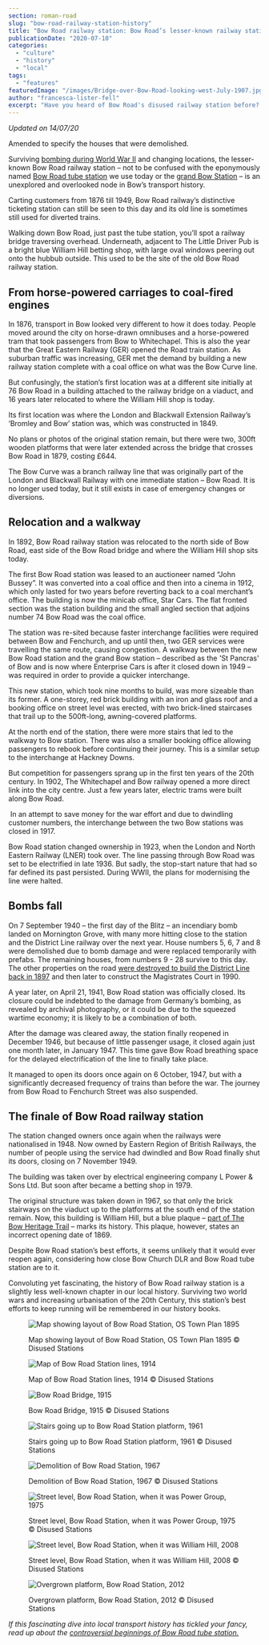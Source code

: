 ```yaml
---
section: roman-road
slug: "bow-road-railway-station-history"
title: "Bow Road railway station: Bow Road’s lesser-known railway station ran until 1949"
publicationDate: "2020-07-10"
categories: 
  - "culture"
  - "history"
  - "local"
tags: 
  - "features"
featuredImage: "/images/Bridge-over-Bow-Road-looking-west-July-1907.jpg"
author: "francesca-lister-fell"
excerpt: "Have you heard of Bow Road's disused railway station before? Serving passengers from 1876 till 1949, we dive into the lesser-known history of this fascinating little station, which is now occupied by William Hill on Bow Road."
---
```


_Updated on 14/07/20_

Amended to specify the houses that were demolished.

Surviving [bombing during World War II](https://romanroadlondon.com/mile-end-park-history/) and changing locations, the lesser-known Bow Road railway station – not to be confused with the eponymously named [Bow Road tube station](https://romanroadlondon.com/bow-road-tube-station-history/) we use today or the [grand Bow Station](https://romanroadlondon.com/bow-station-history/) – is an unexplored and overlooked node in Bow’s transport history. 

Carting customers from 1876 till 1949, Bow Road railway’s distinctive ticketing station can still be seen to this day and its old line is sometimes still used for diverted trains.

Walking down Bow Road, just past the tube station, you’ll spot a railway bridge traversing overhead. Underneath, adjacent to The Little Driver Pub is a bright blue William Hill betting shop, with large oval windows peering out onto the hubbub outside. This used to be the site of the old Bow Road railway station.

## **From horse-powered carriages to coal-fired engines** 

In 1876, transport in Bow looked very different to how it does today. People moved around the city on horse-drawn omnibuses and a horse-powered tram that took passengers from Bow to Whitechapel. This is also the year that the Great Eastern Railway (GER) opened the Road train station. As suburban traffic was increasing, GER met the demand by building a new railway station complete with a coal office on what was the Bow Curve line.

But confusingly, the station’s first location was at a different site initially at 76 Bow Road in a building attached to the railway bridge on a viaduct, and 16 years later relocated to where the William Hill shop is today.

Its first location was where the London and Blackwall Extension Railway’s ‘Bromley and Bow’ station was, which was constructed in 1849.

No plans or photos of the original station remain, but there were two, 300ft wooden platforms that were later extended across the bridge that crosses Bow Road in 1879, costing £644.

The Bow Curve was a branch railway line that was originally part of the London and Blackwall Railway with one immediate station – Bow Road. It is no longer used today, but it still exists in case of emergency changes or diversions. 

## **Relocation and a walkway** 

In 1892, Bow Road railway station was relocated to the north side of Bow Road, east side of the Bow Road bridge and where the William Hill shop sits today.

The first Bow Road station was leased to an auctioneer named “John Bussey”. It was converted into a coal office and then into a cinema in 1912, which only lasted for two years before reverting back to a coal merchant’s office. The building is now the minicab office, Star Cars. The flat fronted section was the station building and the small angled section that adjoins number 74 Bow Road was the coal office. 

The station was re-sited because faster interchange facilities were required between Bow and Fenchurch, and up until then, two GER services were travelling the same route, causing congestion. A walkway between the new Bow Road station and the grand Bow station – described as the 'St Pancras' of Bow and is now where Enterprise Cars is after it closed down in 1949 –  was required in order to provide a quicker interchange.

This new station, which took nine months to build, was more sizeable than its former. A one-storey, red brick building with an iron and glass roof and a booking office on street level was erected, with two brick-lined staircases that trail up to the 500ft-long, awning-covered platforms.

At the north end of the station, there were more stairs that led to the walkway to Bow station. There was also a smaller booking office allowing passengers to rebook before continuing their journey. This is a similar setup to the interchange at Hackney Downs.

But competition for passengers sprang up in the first ten years of the 20th century. In 1902, The Whitechapel and Bow railway opened a more direct link into the city centre. Just a few years later, electric trams were built along Bow Road.

 In an attempt to save money for the war effort and due to dwindling customer numbers, the interchange between the two Bow stations was closed in 1917.

Bow Road station changed ownership in 1923, when the London and North Eastern Railway (LNER) took over. The line passing through Bow Road was set to be electrified in late 1936. But sadly, the stop-start nature that had so far defined its past persisted. During WWII, the plans for modernising the line were halted. 

## **Bombs fall** 

On 7 September 1940 – the first day of the Blitz – an incendiary bomb landed on Mornington Grove, with many more hitting close to the station and the District Line railway over the next year. House numbers 5, 6, 7 and 8 were demolished due to bomb damage and were replaced temporarily with prefabs. The remaining houses, from numbers 9 - 28 survive to this day. The other properties on the road [were destroyed to build the District Line back in 1897](https://romanroadlondon.com/bow-road-tube-station-history/) and then later to construct the Magistrates Court in 1990.

A year later, on April 21, 1941, Bow Road station was officially closed. Its closure could be indebted to the damage from Germany’s bombing, as revealed by archival photography, or it could be due to the squeezed wartime economy; it is likely to be a combination of both. 

After the damage was cleared away, the station finally reopened in December 1946, but because of little passenger usage, it closed again just one month later, in January 1947. This time gave Bow Road breathing space for the delayed electrification of the line to finally take place. 

It managed to open its doors once again on 6 October, 1947, but with a significantly decreased frequency of trains than before the war. The journey from Bow Road to Fenchurch Street was also suspended. 

## **The finale of Bow Road railway station** 

The station changed owners once again when the railways were nationalised in 1948. Now owned by Eastern Region of British Railways, the number of people using the service had dwindled and Bow Road finally shut its doors, closing on 7 November 1949. 

The building was taken over by electrical engineering company L Power & Sons Ltd. But soon after became a betting shop in 1979. 

The original structure was taken down in 1967, so that only the brick stairways on the viaduct up to the platforms at the south end of the station remain. Now, this building is William Hill, but a blue plaque – [part of The Bow Heritage Trail](https://romanroadlondon.com/on-the-trail-of-the-bow-heritage-trail/) – marks its history. This plaque, however, states an incorrect opening date of 1869. 

Despite Bow Road station’s best efforts, it seems unlikely that it would ever reopen again, considering how close Bow Church DLR and Bow Road tube station are to it. 

Convoluting yet fascinating, the history of Bow Road railway station is a slightly less well-known chapter in our local history. Surviving two world wars and increasing urbanisation of the 20th Century, this station’s best efforts to keep running will be remembered in our history books.

<figure>

![Map showing layout of Bow Road Station, OS Town Plan 1895](/images/Layout-Bow-Road-Station-OS-Town-Plan-from-1895.jpg)

<figcaption>

Map showing layout of Bow Road Station, OS Town Plan 1895 ©️ Disused Stations

</figcaption>

</figure>

<figure>

![Map of Bow Road Station lines, 1914](/images/Bow-Road-Station-map-1914-Railway-Clearing-House-1024x683.jpg)

<figcaption>

Map of Bow Road Station lines, 1914 ©️ Disused Stations

</figcaption>

</figure>

<figure>

![Bow Road Bridge, 1915](/images/Bridge-over-Bow-Road-in-1915-war-poster-variation-of-Your-Country-Needs-You-1024x683.jpg)

<figcaption>

Bow Road Bridge, 1915 ©️ Disused Stations

</figcaption>

</figure>

<figure>

![Stairs going up to Bow Road Station platform, 1961](/images/Bow-Road-station-from-west-Bow-Bridge-May-1961.jpg)

<figcaption>

Stairs going up to Bow Road Station platform, 1961 ©️ Disused Stations

</figcaption>

</figure>

<figure>

![Demolition of Bow Road Station, 1967](/images/Demolition-of-the-buildings-at-Bow-Road-station-on-28-October-1967-1024x601.jpg)

<figcaption>

Demolition of Bow Road Station, 1967 ©️ Disused Stations

</figcaption>

</figure>

<figure>

![Street level, Bow Road Station, when it was Power Group, 1975](/images/Bow-Road-station-street-level-October-1975-Power-Group-formerly-L-Powerand-Sons-Ltd-1024x683.jpg)

<figcaption>

Street level, Bow Road Station, when it was Power Group, 1975 ©️ Disused Stations

</figcaption>

</figure>

<figure>

![Street level, Bow Road Station, when it was William Hill, 2008](/images/Bow-Road-station-street-level-June-2008.jpg)

<figcaption>

Street level, Bow Road Station, when it was William Hill, 2008 ©️ Disused Stations

</figcaption>

</figure>

<figure>

![Overgrown platform, Bow Road Station, 2012](/images/Overgrown-platform-Bow-Road-Station-2012.jpg)

<figcaption>

Overgrown platform, Bow Road Station, 2012 ©️ Disused Stations

</figcaption>

</figure>

_If this fascinating dive into local transport history has tickled your fancy, read up about the [controversial beginnings of Bow Road tube station.](https://romanroadlondon.com/bow-road-tube-station-history/)_
